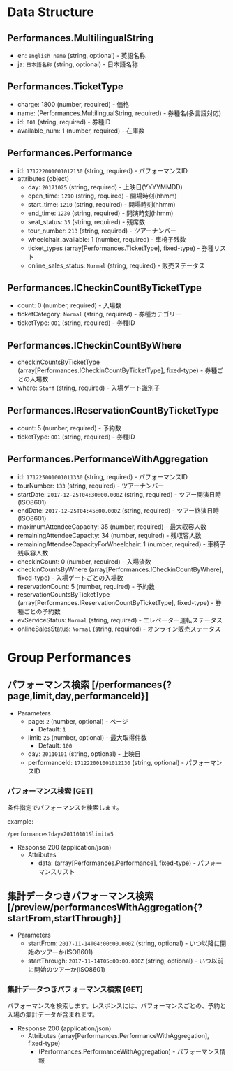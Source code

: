 # Data Structure

## Performances.MultilingualString
+ en: `english name` (string, optional) - 英語名称
+ ja: `日本語名称` (string, optional) - 日本語名称

## Performances.TicketType
+ charge: 1800 (number, required) - 価格
+ name: (Performances.MultilingualString, required) - 券種名(多言語対応)
+ id: `001` (string, required) - 券種ID
+ available_num: 1 (number, required) - 在庫数

## Performances.Performance
+ id: `171222001001012130` (string, required) - パフォーマンスID
+ attributes (object)
    + day: `20171025` (string, required) - 上映日(YYYYMMDD)
    + open_time: `1210` (string, required) - 開場時刻(hhmm)
    + start_time: `1210` (string, required) - 開場時刻(hhmm)
    + end_time: `1230` (string, required) - 開演時刻(hhmm)
    + seat_status: `35` (string, required) - 残席数
    + tour_number: `213` (string, required) - ツアーナンバー
    + wheelchair_available: 1 (number, required) - 車椅子残数
    + ticket_types (array[Performances.TicketType], fixed-type) - 券種リスト
    + online_sales_status: `Normal` (string, required) - 販売ステータス

## Performances.ICheckinCountByTicketType
+ count: 0 (number, required) - 入場数
+ ticketCategory: `Normal` (string, required) - 券種カテゴリー
+ ticketType: `001` (string, required) - 券種ID

## Performances.ICheckinCountByWhere
+ checkinCountsByTicketType (array[Performances.ICheckinCountByTicketType], fixed-type) - 券種ごとの入場数
+ where: `Staff` (string, required) - 入場ゲート識別子

## Performances.IReservationCountByTicketType
+ count: 5 (number, required) - 予約数
+ ticketType: `001` (string, required) - 券種ID

## Performances.PerformanceWithAggregation
+ id: `171225001001011330` (string, required) - パフォーマンスID
+ tourNumber: `133` (string, required) - ツアーナンバー
+ startDate: `2017-12-25T04:30:00.000Z` (string, required) - ツアー開演日時(ISO8601)
+ endDate: `2017-12-25T04:45:00.000Z` (string, required) - ツアー終演日時(ISO8601)
+ maximumAttendeeCapacity: 35 (number, required) - 最大収容人数
+ remainingAttendeeCapacity: 34 (number, required) - 残収容人数
+ remainingAttendeeCapacityForWheelchair: 1 (number, required) - 車椅子残収容人数
+ checkinCount: 0 (number, required) - 入場済数
+ checkinCountsByWhere (array[Performances.ICheckinCountByWhere], fixed-type) - 入場ゲートごとの入場数
+ reservationCount: 5 (number, required) - 予約数
+ reservationCountsByTicketType (array[Performances.IReservationCountByTicketType], fixed-type) - 券種ごとの予約数
+ evServiceStatus: `Normal` (string, required) - エレベーター運転ステータス
+ onlineSalesStatus: `Normal` (string, required) - オンライン販売ステータス

# Group Performances

## パフォーマンス検索 [/performances{?page,limit,day,performanceId}]

+ Parameters
    + page: `2` (number, optional) - ページ
      + Default: `1`
    + limit: `25` (number, optional) - 最大取得件数
      + Default: `100`
    + day: `20110101` (string, optional) - 上映日
    + performanceId: `171222001001012130` (string, optional) - パフォーマンスID

### パフォーマンス検索 [GET]
条件指定でパフォーマンスを検索します。

example:
```no-highlight
/performances?day=20110101&limit=5
```

+ Response 200 (application/json)
    + Attributes
        + data: (array[Performances.Performance], fixed-type) - パフォーマンスリスト

<!-- include(../response/400.md) -->


## 集計データつきパフォーマンス検索 [/preview/performancesWithAggregation{?startFrom,startThrough}]

+ Parameters
    + startFrom: `2017-11-14T04:00:00.000Z` (string, optional) - いつ以降に開始のツアーか(ISO8601)
    + startThrough: `2017-11-14T05:00:00.000Z` (string, optional) - いつ以前に開始のツアーか(ISO8601)

### 集計データつきパフォーマンス検索 [GET]
パフォーマンスを検索します。レスポンスには、パフォーマンスごとの、予約と入場の集計データが含まれます。

+ Response 200 (application/json)
    + Attributes (array[Performances.PerformanceWithAggregation], fixed-type)
        + (Performances.PerformanceWithAggregation) - パフォーマンス情報

<!-- include(../response/400.md) -->
